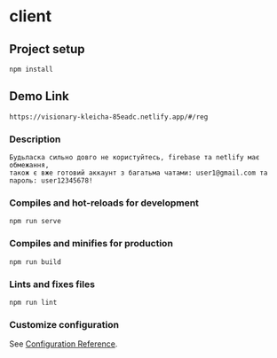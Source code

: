 # client

## Project setup
```
npm install
```
## Demo Link 
```
https://visionary-kleicha-85eadc.netlify.app/#/reg
```
### Description
```
Будьласка сильно довго не користуйтесь, firebase та netlify має обмежання,
також є вже готовий аккаунт з багатьма чатами: user1@gmail.com та пароль: user12345678!
```

### Compiles and hot-reloads for development
```
npm run serve
```

### Compiles and minifies for production
```
npm run build
```

### Lints and fixes files
```
npm run lint
```

### Customize configuration
See [Configuration Reference](https://cli.vuejs.org/config/).

